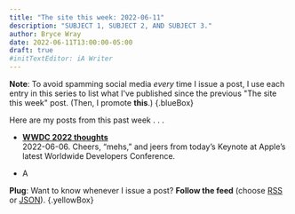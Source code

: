 ```yaml
---
title: "The site this week: 2022-06-11"
description: "SUBJECT 1, SUBJECT 2, AND SUBJECT 3."
author: Bryce Wray
date: 2022-06-11T13:00:00-05:00
draft: true
#initTextEditor: iA Writer
---
```


**Note**: To avoid spamming social media *every* time I issue a post, I use each entry in this series to list what I've published since the previous "The site this week" post. (Then, I promote **this**.)
{.blueBox}

Here are my posts from this past week . . .

- [**WWDC 2022 thoughts**](/posts/2022/06/wwdc-2022-thoughts/)\
2022-06-06. Cheers, “mehs,” and jeers from today’s Keynote at Apple’s latest Worldwide Developers Conference.

- A

**Plug**: Want to know whenever I issue a post? **Follow the feed** (choose [RSS](/index.xml) or [JSON](/index.json)).
{.yellowBox}
